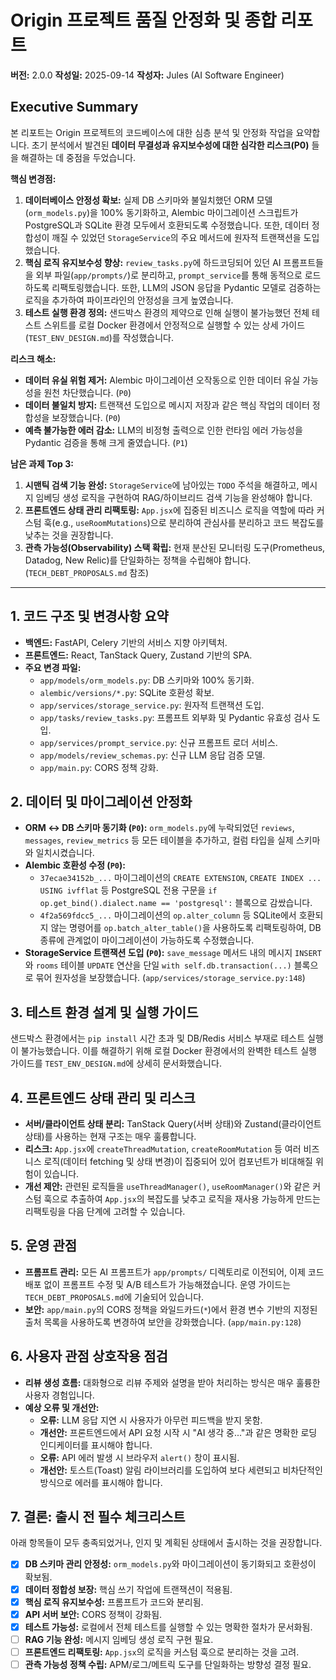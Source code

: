 # Origin 프로젝트 품질 안정화 및 종합 리포트

**버전:** 2.0.0
**작성일:** 2025-09-14
**작성자:** Jules (AI Software Engineer)

## Executive Summary

본 리포트는 Origin 프로젝트의 코드베이스에 대한 심층 분석 및 안정화 작업을 요약합니다. 초기 분석에서 발견된 **데이터 무결성과 유지보수성에 대한 심각한 리스크(P0)** 들을 해결하는 데 중점을 두었습니다.

**핵심 변경점:**
1.  **데이터베이스 안정성 확보:** 실제 DB 스키마와 불일치했던 ORM 모델(`orm_models.py`)을 100% 동기화하고, Alembic 마이그레이션 스크립트가 PostgreSQL과 SQLite 환경 모두에서 호환되도록 수정했습니다. 또한, 데이터 정합성이 깨질 수 있었던 `StorageService`의 주요 메서드에 원자적 트랜잭션을 도입했습니다.
2.  **핵심 로직 유지보수성 향상:** `review_tasks.py`에 하드코딩되어 있던 AI 프롬프트들을 외부 파일(`app/prompts/`)로 분리하고, `prompt_service`를 통해 동적으로 로드하도록 리팩토링했습니다. 또한, LLM의 JSON 응답을 Pydantic 모델로 검증하는 로직을 추가하여 파이프라인의 안정성을 크게 높였습니다.
3.  **테스트 실행 환경 정의:** 샌드박스 환경의 제약으로 인해 실행이 불가능했던 전체 테스트 스위트를 로컬 Docker 환경에서 안정적으로 실행할 수 있는 상세 가이드(`TEST_ENV_DESIGN.md`)를 작성했습니다.

**리스크 해소:**
-   **데이터 유실 위험 제거:** Alembic 마이그레이션 오작동으로 인한 데이터 유실 가능성을 원천 차단했습니다. (`P0`)
-   **데이터 불일치 방지:** 트랜잭션 도입으로 메시지 저장과 같은 핵심 작업의 데이터 정합성을 보장했습니다. (`P0`)
-   **예측 불가능한 에러 감소:** LLM의 비정형 출력으로 인한 런타임 에러 가능성을 Pydantic 검증을 통해 크게 줄였습니다. (`P1`)

**남은 과제 Top 3:**
1.  **시맨틱 검색 기능 완성:** `StorageService`에 남아있는 `TODO` 주석을 해결하고, 메시지 임베딩 생성 로직을 구현하여 RAG/하이브리드 검색 기능을 완성해야 합니다.
2.  **프론트엔드 상태 관리 리팩토링:** `App.jsx`에 집중된 비즈니스 로직을 역할에 따라 커스텀 훅(e.g., `useRoomMutations`)으로 분리하여 관심사를 분리하고 코드 복잡도를 낮추는 것을 권장합니다.
3.  **관측 가능성(Observability) 스택 확립:** 현재 분산된 모니터링 도구(Prometheus, Datadog, New Relic)를 단일화하는 정책을 수립해야 합니다. (`TECH_DEBT_PROPOSALS.md` 참조)

---

## 1. 코드 구조 및 변경사항 요약

- **백엔드:** FastAPI, Celery 기반의 서비스 지향 아키텍처.
- **프론트엔드:** React, TanStack Query, Zustand 기반의 SPA.
- **주요 변경 파일:**
    - `app/models/orm_models.py`: DB 스키마와 100% 동기화.
    - `alembic/versions/*.py`: SQLite 호환성 확보.
    - `app/services/storage_service.py`: 원자적 트랜잭션 도입.
    - `app/tasks/review_tasks.py`: 프롬프트 외부화 및 Pydantic 유효성 검사 도입.
    - `app/services/prompt_service.py`: 신규 프롬프트 로더 서비스.
    - `app/models/review_schemas.py`: 신규 LLM 응답 검증 모델.
    - `app/main.py`: CORS 정책 강화.

## 2. 데이터 및 마이그레이션 안정화

- **ORM ↔ DB 스키마 동기화 (`P0`):** `orm_models.py`에 누락되었던 `reviews`, `messages`, `review_metrics` 등 모든 테이블을 추가하고, 컬럼 타입을 실제 스키마와 일치시켰습니다.
- **Alembic 호환성 수정 (`P0`):**
    - `37ecae34152b_...` 마이그레이션의 `CREATE EXTENSION`, `CREATE INDEX ... USING ivfflat` 등 PostgreSQL 전용 구문을 `if op.get_bind().dialect.name == 'postgresql':` 블록으로 감쌌습니다.
    - `4f2a569fdcc5_...` 마이그레이션의 `op.alter_column` 등 SQLite에서 호환되지 않는 명령어를 `op.batch_alter_table()`을 사용하도록 리팩토링하여, DB 종류에 관계없이 마이그레이션이 가능하도록 수정했습니다.
- **StorageService 트랜잭션 도입 (`P0`):** `save_message` 메서드 내의 메시지 `INSERT`와 `rooms` 테이블 `UPDATE` 연산을 단일 `with self.db.transaction(...)` 블록으로 묶어 원자성을 보장했습니다. (`app/services/storage_service.py:148`)

## 3. 테스트 환경 설계 및 실행 가이드

샌드박스 환경에서는 `pip install` 시간 초과 및 DB/Redis 서비스 부재로 테스트 실행이 불가능했습니다. 이를 해결하기 위해 로컬 Docker 환경에서의 완벽한 테스트 실행 가이드를 `TEST_ENV_DESIGN.md`에 상세히 문서화했습니다.

## 4. 프론트엔드 상태 관리 및 리스크

- **서버/클라이언트 상태 분리:** TanStack Query(서버 상태)와 Zustand(클라이언트 상태)를 사용하는 현재 구조는 매우 훌륭합니다.
- **리스크:** `App.jsx`에 `createThreadMutation`, `createRoomMutation` 등 여러 비즈니스 로직(데이터 fetching 및 상태 변경)이 집중되어 있어 컴포넌트가 비대해질 위험이 있습니다.
- **개선 제안:** 관련된 로직들을 `useThreadManager()`, `useRoomManager()`와 같은 커스텀 훅으로 추출하여 `App.jsx`의 복잡도를 낮추고 로직을 재사용 가능하게 만드는 리팩토링을 다음 단계에 고려할 수 있습니다.

## 5. 운영 관점

- **프롬프트 관리:** 모든 AI 프롬프트가 `app/prompts/` 디렉토리로 이전되어, 이제 코드 배포 없이 프롬프트 수정 및 A/B 테스트가 가능해졌습니다. 운영 가이드는 `TECH_DEBT_PROPOSALS.md`에 기술되어 있습니다.
- **보안:** `app/main.py`의 CORS 정책을 와일드카드(`*`)에서 환경 변수 기반의 지정된 출처 목록을 사용하도록 변경하여 보안을 강화했습니다. (`app/main.py:128`)

## 6. 사용자 관점 상호작용 점검

- **리뷰 생성 흐름:** 대화형으로 리뷰 주제와 설명을 받아 처리하는 방식은 매우 훌륭한 사용자 경험입니다.
- **예상 오류 및 개선안:**
    - **오류:** LLM 응답 지연 시 사용자가 아무런 피드백을 받지 못함.
    - **개선안:** 프론트엔드에서 API 요청 시작 시 "AI 생각 중..."과 같은 명확한 로딩 인디케이터를 표시해야 합니다.
    - **오류:** API 에러 발생 시 브라우저 `alert()` 창이 표시됨.
    - **개선안:** 토스트(Toast) 알림 라이브러리를 도입하여 보다 세련되고 비차단적인 방식으로 에러를 표시해야 합니다.

## 7. 결론: 출시 전 필수 체크리스트

아래 항목들이 모두 충족되었거나, 인지 및 계획된 상태에서 출시하는 것을 권장합니다.

- [x] **DB 스키마 관리 안정성:** `orm_models.py`와 마이그레이션이 동기화되고 호환성이 확보됨.
- [x] **데이터 정합성 보장:** 핵심 쓰기 작업에 트랜잭션이 적용됨.
- [x] **핵심 로직 유지보수성:** 프롬프트가 코드와 분리됨.
- [x] **API 서버 보안:** CORS 정책이 강화됨.
- [x] **테스트 가능성:** 로컬에서 전체 테스트를 실행할 수 있는 명확한 절차가 문서화됨.
- [ ] **RAG 기능 완성:** 메시지 임베딩 생성 로직 구현 필요.
- [ ] **프론트엔드 리팩토링:** `App.jsx`의 로직을 커스텀 훅으로 분리하는 것을 고려.
- [ ] **관측 가능성 정책 수립:** APM/로그/메트릭 도구를 단일화하는 방향성 결정 필요.
